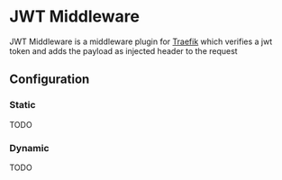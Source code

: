 # JWT Middleware

JWT Middleware is a middleware plugin for [Traefik](https://github.com/containous/traefik) which verifies a jwt token and adds the payload as injected header to the request

## Configuration

### Static

TODO

### Dynamic

TODO